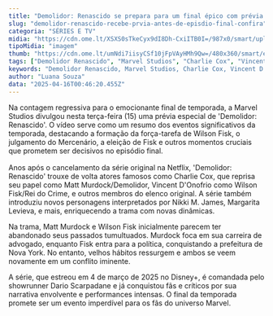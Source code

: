 ```yaml
---
title: "Demolidor: Renascido se prepara para um final épico com prévia emocionante"
slug: "demolidor-renascido-recebe-prvia-antes-de-episdio-final-confira"
categoria: "SÉRIES E TV"
midia: "https://cdn.ome.lt/XSXS0sTkeCyx9dI8Dh-CxiITB0I=/987x0/smart/uploads/conteudo/fotos/Design_sem_nome_-_2025-04-15T201014.767.png"
tipoMidia: "imagem"
thumb: "https://cdn.ome.lt/umNdi7iisyCSf10jFpVAyHMh9Qw=/480x360/smart/extras/conteudos/Design_sem_nome_-_2025-04-15T201014.767.png"
tags: ["Demolidor Renascido", "Marvel Studios", "Charlie Cox", "Vincent D'Onofrio", "Disney+", "série", "final de temporada", "prévia"]
keywords: "Demolidor Renascido, Marvel Studios, Charlie Cox, Vincent D'Onofrio, Disney+, série, final de temporada, prévia"
author: "Luana Souza"
data: "2025-04-16T00:46:20.455Z"
---
```


Na contagem regressiva para o emocionante final de temporada, a Marvel Studios divulgou nesta terça-feira (15) uma prévia especial de 'Demolidor: Renascido'. O vídeo serve como um resumo dos eventos significativos da temporada, destacando a formação da força-tarefa de Wilson Fisk, o julgamento do Mercenário, a eleição de Fisk e outros momentos cruciais que prometem ser decisivos no episódio final.

<blockquote class="instagram-media" data-instgrm-permalink="https://www.instagram.com/reel/DIe7MV4zdxl" data-instgrm-version="14" style="width:100%; max-width:540px; margin:1rem auto;"></blockquote>

Anos após o cancelamento da série original na Netflix, 'Demolidor: Renascido' trouxe de volta atores famosos como Charlie Cox, que reprisa seu papel como Matt Murdock/Demolidor, Vincent D'Onofrio como Wilson Fisk/Rei do Crime, e outros membros do elenco original. A série também introduziu novos personagens interpretados por Nikki M. James, Margarita Levieva, e mais, enriquecendo a trama com novas dinâmicas.

Na trama, Matt Murdock e Wilson Fisk inicialmente parecem ter abandonado seus passados tumultuados. Murdock foca em sua carreira de advogado, enquanto Fisk entra para a política, conquistando a prefeitura de Nova York. No entanto, velhos hábitos ressurgem e ambos se veem novamente em um conflito iminente.

A série, que estreou em 4 de março de 2025 no Disney+, é comandada pelo showrunner Dario Scarpadane e já conquistou fãs e críticos por sua narrativa envolvente e performances intensas. O final da temporada promete ser um evento imperdível para os fãs do universo Marvel.